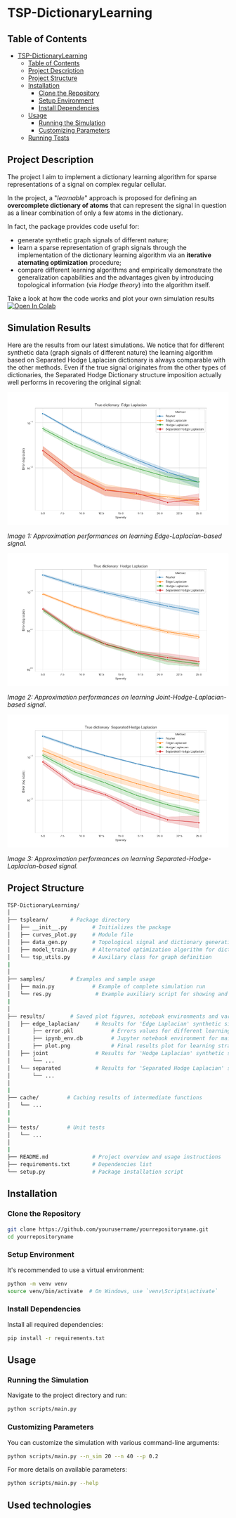 # TSP-DictionaryLearning

## Table of Contents

- [TSP-DictionaryLearning](#project-name)
  - [Table of Contents](#table-of-contents)
  - [Project Description](#project-description)
  - [Project Structure](#project-structure)
  - [Installation](#installation)
    - [Clone the Repository](#clone-the-repository)
    - [Setup Environment](#setup-environment)
    - [Install Dependencies](#install-dependencies)
  - [Usage](#usage)
    - [Running the Simulation](#running-the-simulation)
    - [Customizing Parameters](#customizing-parameters)
  - [Running Tests](#running-tests)

## Project Description

The project I aim to implement a dictionary learning algorithm for sparse representations of a signal on complex regular cellular.

In the project, a "_learnable_" approach is proposed for defining an **overcomplete dictionary of atoms** that can represent the signal in question as a linear combination of only a few atoms in the dictionary.

In fact, the package provides code useful for:
- generate synthetic graph signals of different nature;
- learn a sparse representation of graph signals through the implementation of the dictionary learning algorithm via an **iterative aternating optimization** procedure;
- compare different learning algorithms and empirically demonstrate the generalization capabilities and the advantages given by introducing topological information (via _Hodge theory_) into the algorithm itself.

Take a look at how the code works and plot your own simulation results <a target="_blank" href="https://colab.research.google.com/github/Engrima18/TSP-DictionaryLearning/blob/main/sample.ipynb">
  <img src="https://colab.research.google.com/assets/colab-badge.svg" alt="Open In Colab"/>
</a>

## Simulation Results

Here are the results from our latest simulations. We notice that for different synthetic data (graph signals of different nature) the learning algorithm based on Separated Hodge Laplacian dictionary is always comparable with the other methods. Even if the true signal originates from the other types of dictionaries, the Separated Hodge Dictionary structure imposition actually well performs in recovering the original signal:


![Image 1](results/edge_laplacian/plot.png)

*Image 1: Approximation performances on learning Edge-Laplacian-based signal.*

![Image 2](results/joint/plot.png)

*Image 2: Approximation performances on learning Joint-Hodge-Laplacian-based signal.*

![Image 3](results/separated/plot.png)

*Image 3: Approximation performances on learning Separated-Hodge-Laplacian-based signal.*


## Project Structure

```bash
TSP-DictionaryLearning/
│
├── tsplearn/       # Package directory
│   ├── __init__.py        # Initializes the package
│   ├── curves_plot.py     # Module file
│   ├── data_gen.py        # Topological signal and dictionary generation
│   ├── model_train.py     # Alternated optimization algorithm for dictionary learning
│   └── tsp_utils.py       # Auxiliary class for graph definition
|   
│
├── samples/        # Examples and sample usage
│   ├── main.py            # Example of complete simulation run
│   └── res.py              # Example auxiliary script for showing and saving results
|   
│
├── results/        # Saved plot figures, notebook environments and variables
│   ├── edge_laplacian/     # Results for 'Edge Laplacian' synthetic signals
│       ├── error.pkl            # Errors values for different learning algorithms
│       ├── ipynb_env.db         # Jupyter notebook environment for main results reproducibility
│       ├── plot.png             # Final results plot for learning strategy comparison
│   ├── joint               # Results for 'Hodge Laplacian' synthetic signals
│       └── ...
│   └── separated           # Results for 'Separated Hodge Laplacian' synthetic signals
│       └── ...
│
|
├── cache/         # Caching results of intermediate functions
│   └── ...
|
|
├── tests/         # Unit tests
│   └── ...
│
|
├── README.md              # Project overview and usage instructions
├── requirements.txt       # Dependencies list
└── setup.py               # Package installation script
```

## Installation

### Clone the Repository

```bash
git clone https://github.com/yourusername/yourrepositoryname.git
cd yourrepositoryname
```

### Setup Environment
It's recommended to use a virtual environment:

```bash
python -m venv venv
source venv/bin/activate  # On Windows, use `venv\Scripts\activate`
```

### Install Dependencies
Install all required dependencies:

```bash
pip install -r requirements.txt
```
## Usage

### Running the Simulation
Navigate to the project directory and run:

```bash
python scripts/main.py
```

### Customizing Parameters
You can customize the simulation with various command-line arguments:

```bash
python scripts/main.py --n_sim 20 --n 40 --p 0.2
```
For more details on available parameters:

```bash
python scripts/main.py --help
```

## Used technologies

